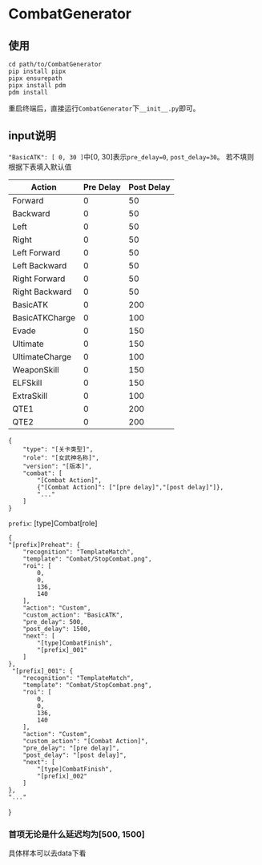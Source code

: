 # CombatGenerator

## 使用

    cd path/to/CombatGenerator
    pip install pipx
    pipx ensurepath
    pipx install pdm
    pdm install

重启终端后，直接运行`CombatGenerator`下`__init__.py`即可。

## input说明

`"BasicATK": [
0,
30
]`中[0, 30]表示`pre_delay=0`, `post_delay=30`。
若不填则根据下表填入默认值

| Action         | Pre Delay | Post Delay |
|----------------|-----------|------------|
| Forward        | 0         | 50         |
| Backward       | 0         | 50         |
| Left           | 0         | 50         |
| Right          | 0         | 50         |
| Left Forward   | 0         | 50         |
| Left Backward  | 0         | 50         |
| Right Forward  | 0         | 50         |
| Right Backward | 0         | 50         |
| BasicATK       | 0         | 200        |
| BasicATKCharge | 0         | 100        |
| Evade          | 0         | 150        |
| Ultimate       | 0         | 150        |
| UltimateCharge | 0         | 100        |
| WeaponSkill    | 0         | 150        |
| ELFSkill       | 0         | 150        |
| ExtraSkill     | 0         | 100        |
| QTE1           | 	0        | 	200       |
| QTE2           | 	0        | 	200       |

    {
        "type": "[关卡类型]",
        "role": "[女武神名称]",
        "version": "[版本]",
        "combat": [
            "[Combat Action]",
            {"[Combat Action]": ["[pre delay]","[post delay]"]},
            "..."
        ]
    }

`prefix`: [type]Combat[role]

    {
    "[prefix]Preheat": {
        "recognition": "TemplateMatch",
        "template": "Combat/StopCombat.png",
        "roi": [
            0,
            0,
            136,
            140
        ],
        "action": "Custom",
        "custom_action": "BasicATK",
        "pre_delay": 500,
        "post_delay": 1500,
        "next": [
            "[type]CombatFinish",
            "[prefix]_001"
        ]
    },
     "[prefix]_001": {
        "recognition": "TemplateMatch",
        "template": "Combat/StopCombat.png",
        "roi": [
            0,
            0,
            136,
            140
        ],
        "action": "Custom",
        "custom_action": "[Combat Action]",
        "pre_delay": "[pre delay]",
        "post_delay": "[post delay]",
        "next": [
            "[type]CombatFinish",
            "[prefix]_002"
        ]
    },
    "..."
}

### 首项无论是什么延迟均为[500, 1500]

具体样本可以去data下看

